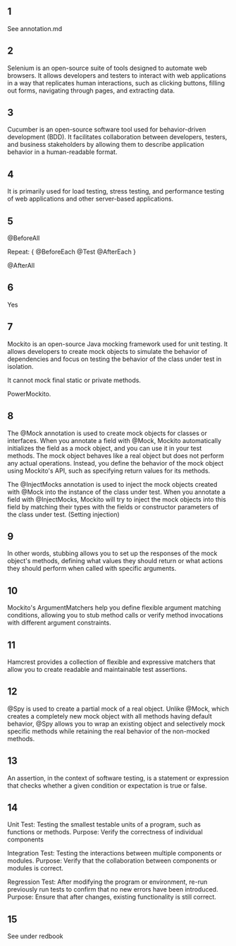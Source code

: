 ## 1
See annotation.md

## 2
Selenium is an open-source suite of tools designed to automate web browsers. It allows developers and testers to interact with web applications in a way that replicates human interactions, such as clicking buttons, filling out forms, navigating through pages, and extracting data. 

## 3
Cucumber is an open-source software tool used for behavior-driven development (BDD). It facilitates collaboration between developers, testers, and business stakeholders by allowing them to describe application behavior in a human-readable format. 

## 4
It is primarily used for load testing, stress testing, and performance testing of web applications and other server-based applications. 

## 5
@BeforeAll

Repeat: {
    @BeforeEach
    @Test
    @AfterEach
}

@AfterAll

## 6
Yes

## 7
Mockito is an open-source Java mocking framework used for unit testing. It allows developers to create mock objects to simulate the behavior of dependencies and focus on testing the behavior of the class under test in isolation. 

It cannot mock final static or private methods.

PowerMockito.

## 8
The @Mock annotation is used to create mock objects for classes or interfaces. When you annotate a field with @Mock, Mockito automatically initializes the field as a mock object, and you can use it in your test methods. The mock object behaves like a real object but does not perform any actual operations. Instead, you define the behavior of the mock object using Mockito's API, such as specifying return values for its methods.

The @InjectMocks annotation is used to inject the mock objects created with @Mock into the instance of the class under test. When you annotate a field with @InjectMocks, Mockito will try to inject the mock objects into this field by matching their types with the fields or constructor parameters of the class under test.
(Setting injection)

## 9
In other words, stubbing allows you to set up the responses of the mock object's methods, defining what values they should return or what actions they should perform when called with specific arguments.

## 10
Mockito's ArgumentMatchers help you define flexible argument matching conditions, allowing you to stub method calls or verify method invocations with different argument constraints.

## 11
Hamcrest provides a collection of flexible and expressive matchers that allow you to create readable and maintainable test assertions. 

## 12
@Spy is used to create a partial mock of a real object. Unlike @Mock, which creates a completely new mock object with all methods having default behavior, @Spy allows you to wrap an existing object and selectively mock specific methods while retaining the real behavior of the non-mocked methods.

## 13
An assertion, in the context of software testing, is a statement or expression that checks whether a given condition or expectation is true or false.

## 14
Unit Test: Testing the smallest testable units of a program, such as functions or methods.
Purpose: Verify the correctness of individual components

Integration Test: Testing the interactions between multiple components or modules.
Purpose: Verify that the collaboration between components or modules is correct.

Regression Test: After modifying the program or environment, re-run previously run tests to confirm that no new errors have been introduced.
Purpose: Ensure that after changes, existing functionality is still correct.

## 15
See under redbook